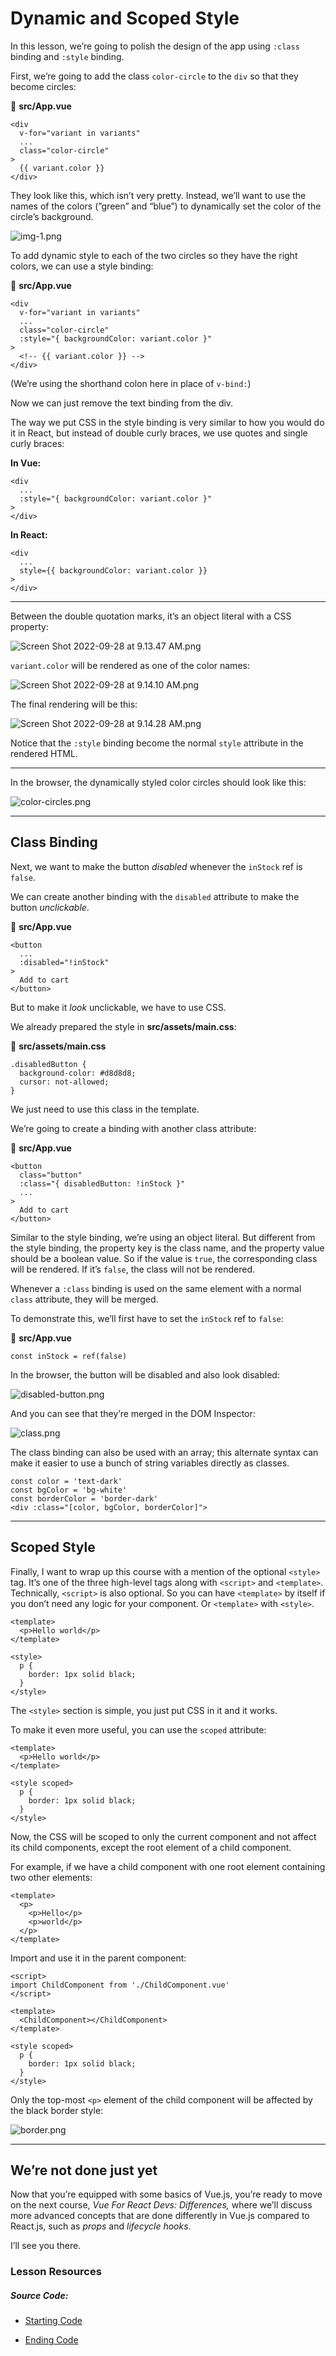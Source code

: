 Dynamic and Scoped Style
========================

In this lesson, we’re going to polish the design of the app using `:class` binding and `:style` binding.

First, we’re going to add the class `color-circle` to the `div` so that they become circles:

📃 **src/App.vue**

    <div 
      v-for="variant in variants" 
      ...
      class="color-circle"
    >
      {{ variant.color }}
    </div>
    

They look like this, which isn’t very pretty. Instead, we’ll want to use the names of the colors (”green” and “blue”) to dynamically set the color of the circle’s background.

![img-1.png](https://firebasestorage.googleapis.com/v0/b/vue-mastery.appspot.com/o/flamelink%2Fmedia%2F1.1668110556099.jpg?alt=media&token=c356f9da-b3ef-4ac8-8d2f-f17f5785dd85)

To add dynamic style to each of the two circles so they have the right colors, we can use a style binding:

📃 **src/App.vue**

    <div 
      v-for="variant in variants" 
      ...
      class="color-circle"
      :style="{ backgroundColor: variant.color }"  
    >
      <!-- {{ variant.color }} --> 
    </div>
    

(We’re using the shorthand colon here in place of `v-bind:`)

Now we can just remove the text binding from the div.

The way we put CSS in the style binding is very similar to how you would do it in React, but instead of double curly braces, we use quotes and single curly braces:

**In Vue:**

    <div 
      ...
      :style="{ backgroundColor: variant.color }"  
    >
    </div>
    

**In React:**

    <div 
      ...
      style={{ backgroundColor: variant.color }}
    >
    </div>
    

* * *

Between the double quotation marks, it’s an object literal with a CSS property:

![Screen Shot 2022-09-28 at 9.13.47 AM.png](https://firebasestorage.googleapis.com/v0/b/vue-mastery.appspot.com/o/flamelink%2Fmedia%2F2.1668110556100.jpg?alt=media&token=d726100e-a2c3-4f07-8133-b549e499d6fa)

`variant.color` will be rendered as one of the color names:

![Screen Shot 2022-09-28 at 9.14.10 AM.png](https://firebasestorage.googleapis.com/v0/b/vue-mastery.appspot.com/o/flamelink%2Fmedia%2F3.1668110561932.jpg?alt=media&token=a5e662b5-aeab-4f7a-9a00-26a9dc471b4e)

The final rendering will be this:

![Screen Shot 2022-09-28 at 9.14.28 AM.png](https://firebasestorage.googleapis.com/v0/b/vue-mastery.appspot.com/o/flamelink%2Fmedia%2F4.1668110566232.jpg?alt=media&token=2321d272-1847-441e-88c7-552018b387c8)

Notice that the `:style` binding become the normal `style` attribute in the rendered HTML.

* * *

In the browser, the dynamically styled color circles should look like this:

![color-circles.png](https://firebasestorage.googleapis.com/v0/b/vue-mastery.appspot.com/o/flamelink%2Fmedia%2F5.1668110569548.jpg?alt=media&token=4290b186-08c2-4953-af5b-b2ebc1297c8b)

* * *

Class Binding
-------------

Next, we want to make the button _disabled_ whenever the `inStock` ref is `false`.

We can create another binding with the `disabled` attribute to make the button _unclickable_.

📃 **src/App.vue**

    <button
      ...          
      :disabled="!inStock"
    >
      Add to cart
    </button>
    

But to make it _look_ unclickable, we have to use CSS.

We already prepared the style in **src/assets/main.css**:

📃 **src/assets/main.css**

    .disabledButton {
      background-color: #d8d8d8;
      cursor: not-allowed;
    }
    

We just need to use this class in the template.

We’re going to create a binding with another class attribute:

📃 **src/App.vue**

    <button
      class="button" 
      :class="{ disabledButton: !inStock }"
      ...
    >
      Add to cart
    </button>
    

Similar to the style binding, we’re using an object literal. But different from the style binding, the property key is the class name, and the property value should be a boolean value. So if the value is `true`, the corresponding class will be rendered. If it’s `false`, the class will not be rendered.

Whenever a `:class` binding is used on the same element with a normal `class` attribute, they will be merged.

To demonstrate this, we’ll first have to set the `inStock` ref to `false`:

📃 **src/App.vue**

    const inStock = ref(false)
    

In the browser, the button will be disabled and also look disabled:

![disabled-button.png](https://firebasestorage.googleapis.com/v0/b/vue-mastery.appspot.com/o/flamelink%2Fmedia%2F6.1668110569549.jpg?alt=media&token=1db7b708-85e5-445b-8367-c78163955011)

And you can see that they’re merged in the DOM Inspector:

![class.png](https://firebasestorage.googleapis.com/v0/b/vue-mastery.appspot.com/o/flamelink%2Fmedia%2F7.1668110574188.jpg?alt=media&token=f8c4e5d3-8597-4b3c-b93d-410a09dd6bc4)

The class binding can also be used with an array; this alternate syntax can make it easier to use a bunch of string variables directly as classes.

    const color = 'text-dark'
    const bgColor = 'bg-white'
    const borderColor = 'border-dark'
    <div :class="[color, bgColor, borderColor]">
    

* * *

Scoped Style
------------

Finally, I want to wrap up this course with a mention of the optional `<style>` tag. It’s one of the three high-level tags along with `<script>` and `<template>`. Technically, `<script>` is also optional. So you can have `<template>` by itself if you don’t need any logic for your component. Or `<template>` with `<style>`.

    <template>
      <p>Hello world</p>
    </template>
    
    <style>
      p {
        border: 1px solid black;
      }
    </style>
    

The `<style>` section is simple, you just put CSS in it and it works.

To make it even more useful, you can use the `scoped` attribute:

    <template>
      <p>Hello world</p>
    </template>
    
    <style scoped>
      p {
        border: 1px solid black;
      }
    </style>
    

Now, the CSS will be scoped to only the current component and not affect its child components, except the root element of a child component.

For example, if we have a child component with one root element containing two other elements:

    <template>
      <p>
        <p>Hello</p>
        <p>world</p>
      </p>
    </template>
    

Import and use it in the parent component:

    <script>
    import ChildComponent from './ChildComponent.vue'
    </script>
    
    <template>
      <ChildComponent></ChildComponent>
    </template>
    
    <style scoped>
      p {
        border: 1px solid black;
      }
    </style>
    

Only the top-most `<p>` element of the child component will be affected by the black border style:

![border.png](https://firebasestorage.googleapis.com/v0/b/vue-mastery.appspot.com/o/flamelink%2Fmedia%2F8.1668110578303.jpg?alt=media&token=f4dba4f3-4dd4-468a-b6a7-b614d91ad4d7)

* * *

We’re not done just yet
-----------------------

Now that you’re equipped with some basics of Vue.js, you’re ready to move on the next course, _Vue For React Devs: Differences,_ where we’ll discuss more advanced concepts that are done differently in Vue.js compared to React.js, such as _props_ and _lifecycle hooks_.

I’ll see you there.

### Lesson Resources

##### Source Code:

*   [Starting Code](https://github.com/Code-Pop/vue-for-react-devs/tree/L6-start)
    
*   [Ending Code](https://github.com/Code-Pop/vue-for-react-devs/tree/L6-end)
